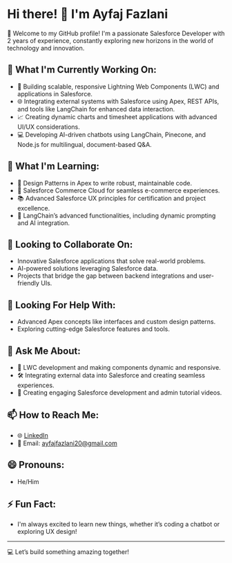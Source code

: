 # Hi there! 👋 I'm Ayfaj Fazlani  

🌟 Welcome to my GitHub profile! I'm a passionate Salesforce Developer with 2 years of experience, constantly exploring new horizons in the world of technology and innovation.  

## 🔭 What I'm Currently Working On:
- 🚀 Building scalable, responsive Lightning Web Components (LWC) and applications in Salesforce.  
- 🌐 Integrating external systems with Salesforce using Apex, REST APIs, and tools like LangChain for enhanced data interaction.  
- 📈 Creating dynamic charts and timesheet applications with advanced UI/UX considerations.  
- 💻 Developing AI-driven chatbots using LangChain, Pinecone, and Node.js for multilingual, document-based Q&A.  

## 🌱 What I'm Learning:
- 🎨 Design Patterns in Apex to write robust, maintainable code.  
- 🔗 Salesforce Commerce Cloud for seamless e-commerce experiences.  
- 📚 Advanced Salesforce UX principles for certification and project excellence.  
- 🤖 LangChain’s advanced functionalities, including dynamic prompting and AI integration.  

## 👯 Looking to Collaborate On:
- Innovative Salesforce applications that solve real-world problems.  
- AI-powered solutions leveraging Salesforce data.  
- Projects that bridge the gap between backend integrations and user-friendly UIs.  

## 🤔 Looking For Help With:
- Advanced Apex concepts like interfaces and custom design patterns.  
- Exploring cutting-edge Salesforce features and tools.  

## 💬 Ask Me About:
- 🚀 LWC development and making components dynamic and responsive.  
- 🛠️ Integrating external data into Salesforce and creating seamless experiences.  
- 🎥 Creating engaging Salesforce development and admin tutorial videos.  

## 📫 How to Reach Me:
- 🌐 [LinkedIn](https://www.linkedin.com/in/ayfajfazlani)  
- 📧 Email: ayfajfazlani20@gmail.com  

## 😄 Pronouns:
- He/Him  

## ⚡ Fun Fact:
- I'm always excited to learn new things, whether it’s coding a chatbot or exploring UX design!  

---
💻 Let’s build something amazing together!
